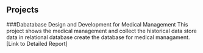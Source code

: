 ## Projects

###Dabatabase Design and Development for Medical Management
This project shows the medical management and collect the historical data 
store data  in relational database 
create the database for medical managament.
[Link to Detailed Report] 
